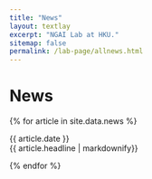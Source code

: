 ```yaml
---
title: "News"
layout: textlay
excerpt: "NGAI Lab at HKU."
sitemap: false
permalink: /lab-page/allnews.html
---
```


# News

{% for article in site.data.news %}
<p>{{ article.date }} <br> {{ article.headline | markdownify}}</p>
{% endfor %}
